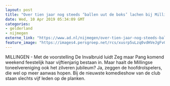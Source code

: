 ```yaml
---
layout: post
title: "Over tien jaar nog steeds ‘ballen uut de boks’ lachen bij Millings toneel"
date: Wed, 10 Apr 2019 05:34:09 GMT
categories: 
- gelderland 
- nijmegen 
externe_link: "https://www.ad.nl/nijmegen/over-tien-jaar-nog-steeds-ballen-uut-de-boks-lachen-bij-millings-toneel~a3c73891/"
feature_image: "https://images4.persgroep.net/rcs/xusrp5uLzq0vdHVeJgFvGtwF8mE/diocontent/144911422/_fitwidth/400/?appId=21791a8992982cd8da851550a453bd7f&quality=0.7"
---
```


MILLINGEN - Met de voorstelling De Invalbruid luidt Zeg maar Pang komend weekend feestelijk haar vijftienjarig bestaan in. Maar haalt de Millingse toneelvereniging ook het zilveren jubileum? Ja, zeggen de hoofdrolspelers, die wel op meer aanwas hopen. Bij de nieuwste komedieshow van de club staan slechts vijf leden op de planken.
